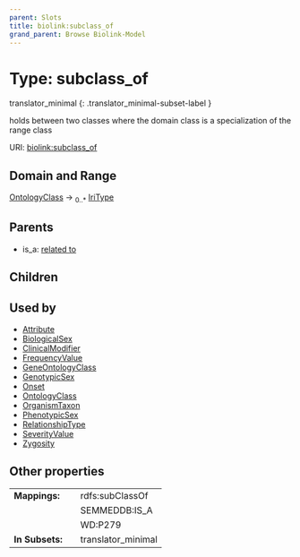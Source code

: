 ```yaml
---
parent: Slots
title: biolink:subclass_of
grand_parent: Browse Biolink-Model
---
```


# Type: subclass_of

translator_minimal
{: .translator_minimal-subset-label }


holds between two classes where the domain class is a specialization of the range class

URI: [biolink:subclass_of](https://w3id.org/biolink/vocab/subclass_of)

## Domain and Range

[OntologyClass](OntologyClass.md) ->  <sub>0..*</sub> [IriType](types/IriType.md)

## Parents

 *  is_a: [related to](related_to.md)

## Children


## Used by

 * [Attribute](Attribute.md)
 * [BiologicalSex](BiologicalSex.md)
 * [ClinicalModifier](ClinicalModifier.md)
 * [FrequencyValue](FrequencyValue.md)
 * [GeneOntologyClass](GeneOntologyClass.md)
 * [GenotypicSex](GenotypicSex.md)
 * [Onset](Onset.md)
 * [OntologyClass](OntologyClass.md)
 * [OrganismTaxon](OrganismTaxon.md)
 * [PhenotypicSex](PhenotypicSex.md)
 * [RelationshipType](RelationshipType.md)
 * [SeverityValue](SeverityValue.md)
 * [Zygosity](Zygosity.md)

## Other properties

|  |  |  |
| --- | --- | --- |
| **Mappings:** | | rdfs:subClassOf |
|  | | SEMMEDDB:IS_A |
|  | | WD:P279 |
| **In Subsets:** | | translator_minimal |


